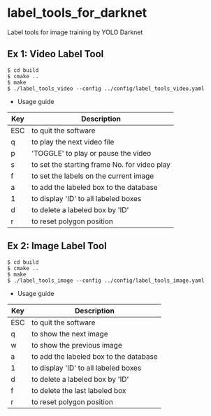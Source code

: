 # label_tools_for_darknet
Label tools for image training by YOLO Darknet

## Ex 1: Video Label Tool
```
$ cd build
$ cmake ..
$ make
$ ./label_tools_video --config ../config/label_tools_video.yaml
```
- Usage guide

| Key | Description                                    |
|-----|------------------------------------------------|
| ESC | to quit the software                           |
| q   | to play the next video file                    |
| p   | 'TOGGLE' to play or pause the video            |
| s   | to set the starting frame No. for video play   |
| f   | to set the labels on the current image         |
| a   | to add the labeled box to the database         |
| 1   | to display 'ID' to all labeled boxes           |
| d   | to delete a labeled box by 'ID'                |
| r   | to reset polygon position                      |

## Ex 2: Image Label Tool
```
$ cd build
$ cmake ..
$ make
$ ./label_tools_image --config ../config/label_tools_image.yaml
```
- Usage guide

| Key | Description                                    |
|-----|------------------------------------------------|
| ESC | to quit the software                           |
| q   | to show the next image                         |
| w   | to show the previous image                     |
| a   | to add the labeled box to the database         |
| 1   | to display 'ID' to all labeled boxes           |
| d   | to delete a labeled box by 'ID'                |
| f   | to delete the last labeled box                 |
| r   | to reset polygon position                      |

